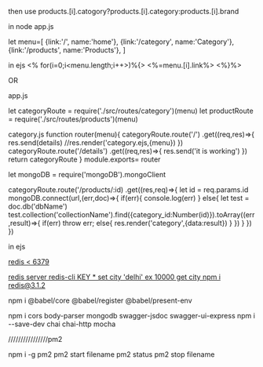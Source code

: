 then use 
products.[i].catogory?products.[i].category:products.[i].brand


in node app.js

let menu=[
    {link:'/', name:'home'},
    {link:'/category', name:'Category'},
    {link:'/products', name:'Products'},
]

in ejs
<% for(i=0;i<menu.length;i++>)%{>
<%=menu.[i].link%>
<%}%>


OR

app.js

let categoryRoute = require('./src/routes/category')(menu)
let productRoute = require('./src/routes/products')(menu)

category.js
function router(menu){
categoryRoute.route('/')
    .get((req,res)=>{
        res.send(details)
        //res.render('category.ejs,{menu})
})
categoryRoute.route('/details')
.get((req,res)=>{
    res.send('it is working')
})
return categoryRoute
}
module.exports= router




let mongoDB = require('mongoDB').mongoClient

categoryRoute.route('/products/:id)
.get((res,req)=>{
    let id = req.params.id
mongoDB.connect(url,(err,doc)=>{
    if(err){
        console.log(err)
    }
    else{
        let test = doc.db('dbName')
        test.collection('collectionName').find({category_id:Number(id)}).toArray((err,result)=>{
            if(err) throw err;
            else{
                res.render('category',{data:result})
            }
        })
    }
})
})

in ejs

<a href="/products/category/<%= data.[i]._id" />



redis < 6379

redis server
redis-cli
KEY *
set city 'delhi' ex 10000
get city
 npm i redis@3.1.2


npm i @babel/core @babel/register @babel/present-env

npm i cors body-parser mongodb swagger-jsdoc swagger-ui-express 
npm i --save-dev chai chai-http mocha

////////////////pm2

npm i -g pm2
pm2 start filename
pm2 status
pm2 stop filename